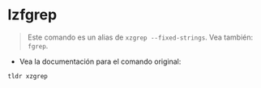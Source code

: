 # lzfgrep

> Este comando es un alias de `xzgrep --fixed-strings`.
> Vea también: `fgrep`.

- Vea la documentación para el comando original:

`tldr xzgrep`
